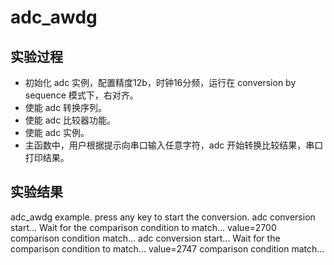 # adc_awdg

## 实验过程

+ 初始化 adc 实例，配置精度12b，时钟16分频，运行在 conversion by sequence 模式下，右对齐。
+ 使能 adc 转换序列。
+ 使能 adc 比较器功能。
+ 使能 adc 实例。
+ 主函数中，用户根据提示向串口输入任意字符，adc 开始转换比较结果，串口打印结果。

## 实验结果

adc_awdg example.
press any key to start the conversion.
adc conversion start...
Wait for the comparison condition to match...
value=2700
comparison condition match...
adc conversion start...
Wait for the comparison condition to match...
value=2747
comparison condition match...
